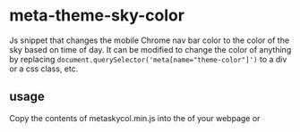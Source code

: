 # meta-theme-sky-color
Js snippet that changes the mobile Chrome nav bar color to the color of the sky based on time of day.
It can be modified to change the color of anything by replacing ```document.querySelector('meta[name="theme-color"]')``` to a div or a css class, etc.

## usage

Copy the contents of metaskycol.min.js into the <head> of your webpage or <script src=""> refernce it in your page's <head>.
